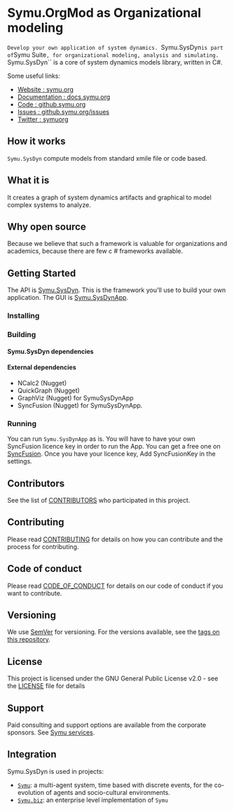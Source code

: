 # Symu.OrgMod as Organizational modeling

``Develop your own application of system dynamics. ``Symu.SysDyn`` is part of ``Symu Suite``, for organizational modeling, analysis and simulating.
``Symu.SysDyn`` is a core of system dynamics models library, written in C#.

Some useful links:
* [Website : symu.org](https://symu.org/)
* [Documentation : docs.symu.org](http://docs.symu.org/)
* [Code : github.symu.org](http://github.symu.org/)
* [Issues : github.symu.org/issues](http://github.symu.org/issues/)
* [Twitter : symuorg](https://twitter.com/symuorg)

## How it works

``Symu.SysDyn`` compute models from standard xmile file or code based.

## What it is

It creates a graph of system dynamics artifacts and graphical to model complex systems to analyze.

## Why open source

Because we believe that such a framework is valuable for organizations and academics, because there are few c # frameworks available.

## Getting Started
The API is [Symu.SysDyn](https://github.com/lmorisse/Symu.SysDyn/tree/master/sourceCode/SymuSysDyn). This is the framework you'll use to build your own application.
The GUI is [Symu.SysDynApp](https://github.com/lmorisse/Symu.SysDyn/tree/master/sourceCode/SymuSysDynApp).

### Installing


### Building


#### Symu.SysDyn dependencies

#### External dependencies

* NCalc2 (Nugget)
* QuickGraph (Nugget)
* GraphViz (Nugget) for SymuSysDynApp
* SyncFusion (Nugget) for SymuSysDynApp. 

### Running

You can run ``Symu.SysDynApp`` as is. You will have to have your own SyncFusion licence key in order to run the App. You can get a free one on [SyncFusion](https://www.syncfusion.com/). Once you have your licence key, Add SyncFusionKey in the settings.

## Contributors

See the list of [CONTRIBUTORS](CONTRIBUTORS.md) who participated in this project.

## Contributing

Please read [CONTRIBUTING](CONTRIBUTING.md) for details on how you can contribute and the process for contributing.

## Code of conduct

Please read [CODE_OF_CONDUCT](CODE_OF_CONDUCT.md) for details on our code of conduct if you want to contribute.

## Versioning

We use [SemVer](http://semver.org/) for versioning. For the versions available, see the [tags on this repository](https://github.com/lmorisse/Symu/releases). 

## License

This project is licensed under the GNU General Public License v2.0 - see the [LICENSE](LICENSE) file for details

## Support

Paid consulting and support options are available from the corporate sponsors. See [Symu services](https://symu.org/services/).

## Integration

Symu.SysDyn is used in projects:
- [``Symu``](http://github.symu.org/): a multi-agent system, time based with discrete events, for the co-evolution of agents and socio-cultural environments.
- [``Symu.biz``](http://symu.biz): an enterprise level implementation of ``Symu``
